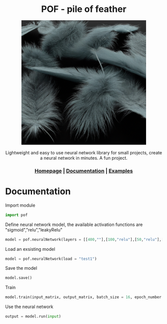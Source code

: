 <div align="center">
<h1>POF - pile of feather</h1>
<img src="https://github.com/usedToBeTomas/pile-of-feather/blob/main/images/pof.png" width="400" height="400" />

Lightweight and easy to use neural network library for small projects, create a neural network in minutes. A fun project.

<h3>

[Homepage](https://github.com/usedToBeTomas/pile-of-feather) | [Documentation](https://github.com/usedToBeTomas/pile-of-feather#documentation) | [Examples](/examples)

</h3>

</div>

# Documentation
Import module
```python
import pof
```
Define neural network model, the available activation functions are "sigmoid","relu","leakyRelu"
```python
model = pof.neuralNetwork(layers = [[400,""],[100,"relu"],[50,"relu"],[10,"relu"][1,"sigmoid"]], name = "test1")
```

Load an exsisting model
```python
model = pof.neuralNetwork(load = "test1")
```

Save the model
```python
model.save()
```

Train
```python
model.train(input_matrix, output_matrix, batch_size = 16, epoch_number = 100, rate = 0.03)
```

Use the neural network
```python
output = model.run(input)
```




